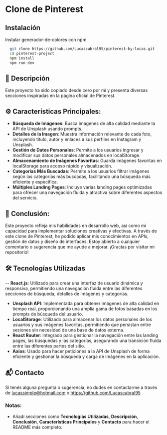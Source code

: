 # Clone de Pinterest

## Instalación

Instalar generador-de-colores con npm

```bash
  git clone https://github.com/Lucascabral95/pinterest-by-lucas.git
  cd pinterest-project
  npm install
  npm run dev
```

## 🌟 Descripción

Este proyecto ha sido copiado desde cero por mí y presenta diversas secciones inspiradas en la página oficial de Pinterest.

## ⚙️ Características Principales:

- **Búsqueda de Imágenes**: Busca imágenes de alta calidad mediante la API de Unsplash usando prompts.
- **Detalles de la Imagen**: Muestra información relevante de cada foto, incluyendo título, autor y enlaces a sus perfiles en Instagram y Unsplash.
- **Gestión de Datos Personales**: Permite a los usuarios ingresar y modificar sus datos personales almacenados en localStorage.
- **Almacenamiento de Imágenes Favoritas**: Guarda imágenes favoritas en localStorage para acceso rápido y visualización.
- **Categorías Más Buscadas**: Permite a los usuarios filtrar imágenes según las categorías más buscadas, facilitando una búsqueda más eficiente y específica.
- **Múltiples Landing Pages**: Incluye varias landing pages optimizadas para ofrecer una navegación fluida y atractiva sobre diferentes aspectos del servicio.

## 📄 Conclusión:

Este proyecto refleja mis habilidades en desarrollo web, así como mi capacidad para implementar soluciones creativas y efectivas. A través de este clone de Pinterest, he podido aplicar mis conocimientos en APIs, gestión de datos y diseño de interfaces. Estoy abierto a cualquier comentario o sugerencia que me ayude a mejorar. ¡Gracias por visitar mi repositorio!

## 🛠️ Tecnologías Utilizadas
-- **React.js**: Utilizado para crear una interfaz de usuario dinámica y responsiva, permitiendo una navegación fluida entre las diferentes secciones de búsqueda, detalles de imágenes y categorías.
- **Unsplash API**: Implementada para obtener imágenes de alta calidad en tiempo real, proporcionando una amplia gama de fotos basadas en los prompts de búsqueda del usuario.
- **LocalStorage**: Utilizado para almacenar los datos personales de los usuarios y sus imágenes favoritas, permitiendo que persistan entre sesiones sin necesidad de una base de datos externa.
- **React Router**: Integrado para gestionar la navegación entre las landing pages, las búsquedas y las categorías, asegurando una transición fluida entre las diferentes partes del sitio.
- **Axios**: Usado para hacer peticiones a la API de Unsplash de forma eficiente y gestionar la búsqueda y carga de imágenes en la aplicación.

## 📬 Contacto

Si tenés alguna pregunta o sugerencia, no dudes en contactarme a través de lucassimple@hotmail.com o https://github.com/Lucascabral95

### Notas: 

- Añadí secciones como **Tecnologías Utilizadas**, **Descripción**, **Conclusión**, **Características Principales** y **Contacto** para hacer el README más completo.
